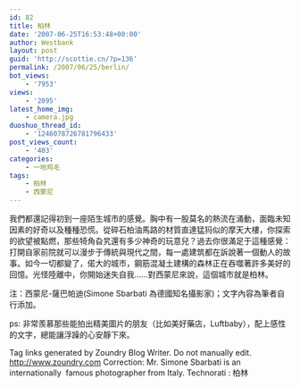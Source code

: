 ```yaml
---
id: 82
title: 柏林
date: '2007-06-25T16:53:48+00:00'
author: Westbank
layout: post
guid: 'http://scottie.cn/?p=136'
permalink: /2007/06/25/berlin/
bot_views:
    - '7953'
views:
    - '2095'
latest_home_img:
    - camera.jpg
duoshuo_thread_id:
    - '1246078726781796433'
post_views_count:
    - '403'
categories:
    - 一地鸡毛
tags:
    - 柏林
    - 西蒙尼
---
```


我們都還記得初到一座陌生城市的感覺。胸中有一股莫名的熱流在涌動，面臨未知因素的好奇以及種種恐慌。從碎石柏油馬路的材質直達猛犸似的摩天大樓，你探索的欲望被點燃，那些犄角旮旯還有多少神奇的玩意兒？過去你很滿足于這種感覺：打開自家前院就可以漫步于傳統與現代之間，每一處建筑都在訴說著一個動人的故事。如今一切都變了，偌大的城市，鋼筋混凝土建構的森林正在吞噬著許多美好的回憶。光怪陸離中，你開始迷失自我......對西蒙尼來說，這個城市就是柏林。

注：西蒙尼-薩巴帕迪(Simone Sbarbati 為德國知名攝影家)；文字內容為筆者自行添加。

ps: 非常羨慕那些能拍出精美圖片的朋友（比如美好藥店，Luftbaby），配上感性的文字，總能讓浮躁的心安靜下來。

 Tag links generated by Zoundry Blog Writer. Do not manually edit. http://www.zoundry.com 
Correction: Mr. Simone Sbarbati is an internationally  famous photographer from Italy.
Technorati : 柏林